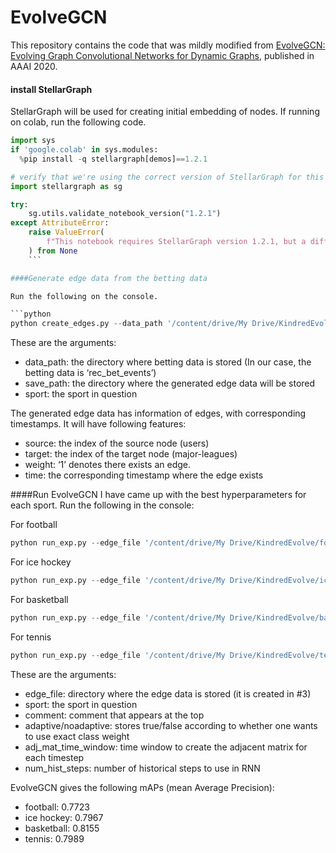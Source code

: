 EvolveGCN
=====

This repository contains the code that was mildly modified from [EvolveGCN: Evolving Graph Convolutional Networks for Dynamic Graphs](https://arxiv.org/abs/1902.10191), published in AAAI 2020.




#### install StellarGraph

StellarGraph will be used for creating initial embedding of nodes. 
If running on colab, run the following code.

```python
import sys
if 'google.colab' in sys.modules:
  %pip install -q stellargraph[demos]==1.2.1

# verify that we're using the correct version of StellarGraph for this notebook
import stellargraph as sg

try:
    sg.utils.validate_notebook_version("1.2.1")
except AttributeError:
    raise ValueError(
        f"This notebook requires StellarGraph version 1.2.1, but a different version {sg.__version__} is installed.  Please see <https://github.com/stellargraph/stellargraph/issues/1172>."
    ) from None
	```

####Generate edge data from the betting data

Run the following on the console.

```python
python create_edges.py --data_path '/content/drive/My Drive/KindredEvolve/rec_bet_events2.csv' --save_path '/content/drive/My Drive/KindredEvolve/tennis_edge.csv' --sport 'tennis'
```

These are the arguments:
-	data_path: the directory where betting data is stored (In our case, the betting data is ‘rec_bet_events’)
-	save_path: the directory where the generated edge data will be stored
-	sport: the sport in question

The generated edge data has information of edges, with corresponding timestamps. It will have following features:

-	source: the index of the source node (users)
-	target: the index of the target node (major-leagues)
-	weight: ‘1’ denotes there exists an edge. 
-	time: the corresponding timestamp where the edge exists

####Run EvolveGCN
I have came up with the best hyperparameters for each sport. Run the following in the console:

For football
```python
python run_exp.py --edge_file '/content/drive/My Drive/KindredEvolve/football_edge.csv' --sport football --comment 'you can insert comment here' --adaptive --adj_mat_time_window 1 --num_hist_steps 0
```

For ice hockey
```python
python run_exp.py --edge_file '/content/drive/My Drive/KindredEvolve/icehockey_edge.csv' --sport icehockey --comment 'you can insert comment here' --noadaptive --adj_mat_time_window 1 --num_hist_steps 0
```

For basketball
```python
python run_exp.py --edge_file '/content/drive/My Drive/KindredEvolve/basketball_edge.csv' --sport basketball --comment 'you can insert comment here' --noadaptive --adj_mat_time_window 1 --num_hist_steps 0
```
	
For tennis
```python
python run_exp.py --edge_file '/content/drive/My Drive/KindredEvolve/tennis_edge.csv' --sport tennis --comment 'you can insert comment here' --noadaptive --adj_mat_time_window 1 --num_hist_steps 0
```

These are the arguments:
-	edge_file: directory where the edge data is stored (it is created in #3)
-	sport: the sport in question
-	comment: comment that appears at the top
-	adaptive/noadaptive: stores true/false according to whether one wants to use exact class weight 
-	adj_mat_time_window: time window to create the adjacent matrix for each timestep
-	num_hist_steps: number of historical steps to use in RNN


EvolveGCN gives the following mAPs (mean Average Precision):
-	football: 0.7723
-	ice hockey: 0.7967
-	basketball: 0.8155
-	tennis: 0.7989

